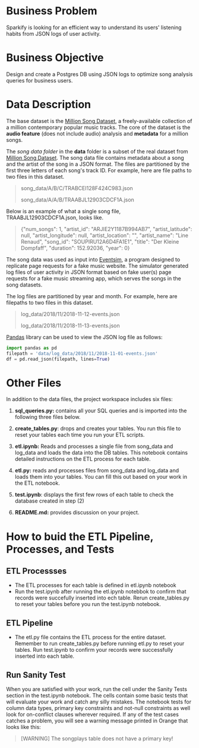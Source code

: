 # Business Problem
Sparkify is looking for an efficient way to understand its users' listening habits from JSON logs of user activity.

# Business Objective
Design and create a Postgres DB using JSON logs to optimize song analysis queries for business users.

# Data Description
The base dataset is the [Million Song Dataset](http://millionsongdataset.com), a freely-available collection of a million contemporary popular music tracks. The core of the dataset is the **audio feature** (does not include audio) analysis and **metadata** for a million songs.

The *song data folder* in the **data** folder is a subset of the real dataset from [Million Song Dataset](http://millionsongdataset.com). The song data file contains metadata about a song and the artist of the song in a JSON format. The files are partitioned by the first three letters of each song's track ID. For example, here are file paths to two files in this dataset.

> song_data/A/B/C/TRABCEI128F424C983.json
>
> song_data/A/A/B/TRAABJL12903CDCF1A.json

Below is an example of what a single song file, TRAABJL12903CDCF1A.json, looks like.

> {"num_songs": 1, "artist_id": "ARJIE2Y1187B994AB7", "artist_latitude": null, "artist_longitude": null, "artist_location": "", "artist_name": "Line Renaud", "song_id": "SOUPIRU12A6D4FA1E1", "title": "Der Kleine Dompfaff", "duration": 152.92036, "year": 0}


The song data was used as input into [Eventsim](https://github.com/Interana/eventsim), a program designed to replicate page requests for a fake music website. The simulator generated log files of user activity in JSON format based on fake user(s) page requests for a fake music streaming app, which serves the songs in the song datasets.

The log files are partitioned by year and month. For example, here are filepaths to two files in this dataset.

> log_data/2018/11/2018-11-12-events.json
>
> log_data/2018/11/2018-11-13-events.json

[Pandas](https://pandas.pydata.org/docs/reference/api/pandas.DataFrame.html) library can be used to  view the JSON log file as follows:

```python
import pandas as pd
filepath = 'data/log_data/2018/11/2018-11-01-events.json'
df = pd.read_json(filepath, lines=True)
```

# Other Files
In addition to the data files, the project workspace includes six files:

1. **sql_queries.py:** contains all your SQL queries and is imported into the following three files below.

2. **create_tables.py**: drops and creates your tables. You run this file to reset your tables each time you run your ETL scripts.

3. **etl.ipynb:** Reads and processes a single file from song_data and log_data and loads the data into the DB tables. This notebook contains detailed instructions on the ETL process for each table.

4. **etl.py:** reads and processes files from song_data and log_data and loads them into your tables. You can fill this out based on your work in the ETL notebook.

5. **test.ipynb**: displays the first few rows of each table to check the database created in step (2)

6. **README.md:** provides discussion on your project.

# How to buid the ETL Pipeline, Processes, and Tests

## ETL Processses
 - The ETL processes for each table is defined in etl.ipynb notebook
 - Run the test.ipynb after running the etl.ipynb notebbok to confirm that records were succefully inserted into ech table. Rerun create_tables.py to reset your tables before you run the test.ipynb notebook.

 ## ETL Pipeline
 - The etl.py file contains the ETL process for the entire dataset. Remember to run create_tables.py before running etl.py to reset your tables. Run test.ipynb to confirm your records were successfully inserted into each table.

 ## Run Sanity Test
 When you are satisfied with your work, run the cell under the Sanity Tests section in the test.ipynb notebook. The cells contain some basic tests that will evaluate your work and catch any silly mistakes. The notebook tests for column data types, primary key constraints and not-null constraints as well look for on-conflict clauses wherever required. If any of the test cases catches a problem, you will see a warning message printed in Orange that looks like this:

 > [WARNING] The songplays table does not have a primary key!
